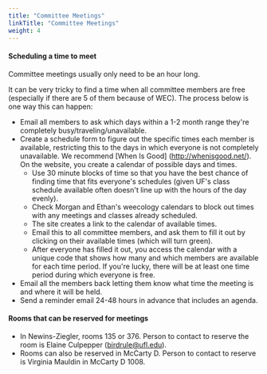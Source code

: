 ```yaml
---
title: "Committee Meetings"
linkTitle: "Committee Meetings"
weight: 4
---
```


#### Scheduling a time to meet

Committee meetings usually only need to be an hour long. 

It can be very tricky to find a time when all committee members are free (especially if there are 5 of them because of WEC). The process below is one way this can happen: 

* Email all members to ask which days within a 1-2 month range they're completely busy/traveling/unavailable. 
* Create a schedule form to figure out the specific times each member is available, restricting this to the days in which everyone is not completely unavailable. We recommend [When Is Good] (http://whenisgood.net/). On the website, you create a calendar of possible days and times.
  * Use 30 minute blocks of time so that you have the best chance of finding time that fits everyone's schedules (given UF's class schedule available often doesn't line up with the hours of the day evenly).
  * Check Morgan and Ethan's weecology calendars to block out times with any meetings and classes already scheduled.
  * The site creates a link to the calendar of available times.
  * Email this to all committee members, and ask them to fill it out by clicking on their available times (which will turn green).
  * After everyone has filled it out, you access the calendar with a unique code that shows how many and which members are available for each time period. If you're lucky, there will be at least one time period during which everyone is free.
* Email all the members back letting them know what time the meeting is and where it will be held. 
* Send a reminder email 24-48 hours in advance that includes an agenda. 

#### Rooms that can be reserved for meetings

* In Newins-Ziegler, rooms 135 or 376. Person to contact to reserve the room is Elaine Culpepper (birdrule@ufl.edu). 
* Rooms can also be reserved in McCarty D. Person to contact to reserve is Virginia Mauldin in McCarty D 1008. 
